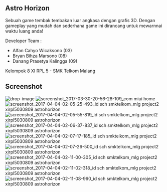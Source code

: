 ## Astro Horizon
Sebuah game tembak tembakan luar angkasa dengan grafis 3D. Dengan gameplay yang mudah dan sederhana game ini dirancang untuk mewarnnai waktu luang anda!

Developer Team :<br>
- Alfan Cahyo Wicaksono (03)<br>
- Bryan Bihza Marsono (08)<br>
- Danang Prasetya Kalingga (09)

Kelompok 8
XI RPL 5 - SMK Telkom Malang

## Screenshot

![drop-image](https://cloud.githubusercontent.com/assets/22055242/24824550/8396db96-1c37-11e7-9eb7-4dc184d56022.png)
![screenshot_2017-03-30-20-56-28-109_com miui home](https://cloud.githubusercontent.com/assets/22055242/24824551/883bbf0e-1c37-11e7-8cda-90128a195b3e.jpg)
![screenshot_2017-04-04-02-05-25-493_id sch smktelkom_mlg project2 xirpl5030809 astrohorizon](https://cloud.githubusercontent.com/assets/22055242/24824554/91cfe158-1c37-11e7-87a0-897bc0e67efa.png)
![screenshot_2017-04-04-02-05-55-819_id sch smktelkom_mlg project2 xirpl5030809 astrohorizon](https://cloud.githubusercontent.com/assets/22055242/24824553/91cfc02e-1c37-11e7-912a-b96e013c4569.png)
![screenshot_2017-04-04-02-06-37-837_id sch smktelkom_mlg project2 xirpl5030809 astrohorizon](https://cloud.githubusercontent.com/assets/22055242/24824555/91d0352c-1c37-11e7-845b-c7d62736f2cf.png)
![screenshot_2017-04-04-02-07-17-185_id sch smktelkom_mlg project2 xirpl5030809 astrohorizon](https://cloud.githubusercontent.com/assets/22055242/24824558/91d14b06-1c37-11e7-9059-ac3975193a2f.png)
![screenshot_2017-04-04-02-07-26-500_id sch smktelkom_mlg project2 xirpl5030809 astrohorizon](https://cloud.githubusercontent.com/assets/22055242/24824556/91d0cad2-1c37-11e7-8ebe-e59adef00b69.png)
![screenshot_2017-04-04-02-11-00-305_id sch smktelkom_mlg project2 xirpl5030809 astrohorizon](https://cloud.githubusercontent.com/assets/22055242/24824557/91d12900-1c37-11e7-9978-e259191298c2.png)
![screenshot_2017-04-04-02-11-02-318_id sch smktelkom_mlg project2 xirpl5030809 astrohorizon](https://cloud.githubusercontent.com/assets/22055242/24824560/9203c8ce-1c37-11e7-93da-684d871bd541.png)
![screenshot_2017-04-04-02-11-08-960_id sch smktelkom_mlg project2 xirpl5030809 astrohorizon](https://cloud.githubusercontent.com/assets/22055242/24824559/9202e422-1c37-11e7-98d1-55da4494741d.png)
